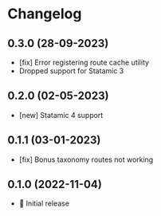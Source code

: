 # Changelog

## 0.3.0 (28-09-2023)

- [fix] Error registering route cache utility
- Dropped support for Statamic 3

## 0.2.0 (02-05-2023)

- [new] Statamic 4 support

## 0.1.1 (03-01-2023)

- [fix] Bonus taxonomy routes not working

## 0.1.0 (2022-11-04)

- 🚀 Initial release
